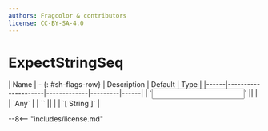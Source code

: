 ```yaml
---
authors: Fragcolor & contributors
license: CC-BY-SA-4.0
---
```



# ExpectStringSeq

<div class="sh-parameters" markdown="1">
| Name | - {: #sh-flags-row} | Description | Default | Type |
|------|---------------------|-------------|---------|------|
| `<input>` || | | `Any` |
| `<output>` || | | `[ String ]` |

</div>



--8<-- "includes/license.md"
